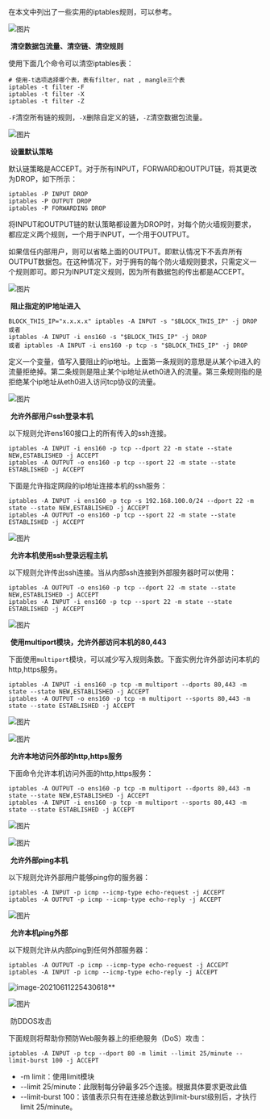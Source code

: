 在本文中列出了一些实用的iptables规则，可以参考。



![图片](https://gitee.com/wowosong/pic-md/raw/master/20210611224838.png)

​																		**清空数据包流量、清空链、清空规则**

使用下面几个命令可以清空iptables表：

```
# 使用-t选项选择哪个表，表有filter, nat , mangle三个表
iptables -t filter -F
iptables -t filter -X
iptables -t filter -Z
```

`-F`清空所有链的规则，`-X`删除自定义的链，`-Z`清空数据包流量。



![图片](https://gitee.com/wowosong/pic-md/raw/master/20210611224946.png)

​																								**设置默认策略**

默认链策略是ACCEPT。对于所有INPUT，FORWARD和OUTPUT链，将其更改为DROP，如下所示：

```
iptables -P INPUT DROP
iptables -P OUTPUT DROP
iptables -P FORWARDING DROP
```

将INPUT和OUTPUT链的默认策略都设置为DROP时，对每个防火墙规则要求，都应定义两个规则，一个用于INPUT，一个用于OUTPUT。

如果信任内部用户，则可以省略上面的OUTPUT。即默认情况下不丢弃所有OUTPUT数据包。在这种情况下，对于拥有的每个防火墙规则要求，只需定义一个规则即可。即只为INPUT定义规则，因为所有数据包的传出都是ACCEPT。



![图片](https://gitee.com/wowosong/pic-md/raw/master/20210611225031.png)

​																							**阻止指定的IP地址进入**

```
BLOCK_THIS_IP="x.x.x.x" iptables -A INPUT -s "$BLOCK_THIS_IP" -j DROP
或者
iptables -A INPUT -i ens160 -s "$BLOCK_THIS_IP" -j DROP
或者 iptables -A INPUT -i ens160 -p tcp -s "$BLOCK_THIS_IP" -j DROP
```

定义一个变量，值写入要阻止的ip地址。上面第一条规则的意思是从某个ip进入的流量拒绝掉。第二条规则是阻止某个ip地址从eth0进入的流量。第三条规则指的是拒绝某个ip地址从eth0进入访问tcp协议的流量。

![图片](https://gitee.com/wowosong/pic-md/raw/master/20210611225031.png)

​																						**允许外部用户ssh登录本机**

以下规则允许ens160接口上的所有传入的ssh连接。

```
iptables -A INPUT -i ens160 -p tcp --dport 22 -m state --state NEW,ESTABLISHED -j ACCEPT
iptables -A OUTPUT -o ens160 -p tcp --sport 22 -m state --state ESTABLISHED -j ACCEPT
```

下面是允许指定网段的ip地址连接本机的ssh服务：

```
iptables -A INPUT -i ens160 -p tcp -s 192.168.100.0/24 --dport 22 -m state --state NEW,ESTABLISHED -j ACCEPT
iptables -A OUTPUT -o ens160 -p tcp --sport 22 -m state --state ESTABLISHED -j ACCEPT
```

![图片](https://gitee.com/wowosong/pic-md/raw/master/20210611225031.png)

​																					**允许本机使用ssh登录远程主机**

以下规则允许传出ssh连接。当从内部ssh连接到外部服务器时可以使用：

```
iptables -A OUTPUT -o ens160 -p tcp --dport 22 -m state --state NEW,ESTABLISHED -j ACCEPT
iptables -A INPUT -i ens160 -p tcp --sport 22 -m state --state ESTABLISHED -j ACCEPT
```

![图片](https://mmbiz.qpic.cn/mmbiz_png/l9TfxkE5ib3EZwyZhpyZqFkjvrLRa2HduxPdUN0tXNnCkey9T4gvIheSEVsGwujB5yQ5RMb52sibVs9tUhib7bEqg/640?wx_fmt=png&tp=webp&wxfrom=5&wx_lazy=1&wx_co=1)

​																			**使用multiport模块，允许外部访问本机的80,443**

下面使用`multiport`模块，可以减少写入规则条数。下面实例允许外部访问本机的http,https服务。

```
iptables -A INPUT -i ens160 -p tcp -m multiport --dports 80,443 -m state --state NEW,ESTABLISHED -j ACCEPT
iptables -A OUTPUT -o ens160 -p tcp -m multiport --sports 80,443 -m state --state ESTABLISHED -j ACCEPT
```

![图片](https://mmbiz.qpic.cn/mmbiz_png/K0TMNq37VN1UvekvLGTOfXYy3AKNJIw4IVJu4CRa3Xbhv5oV0XLUhtUicSopTVgqnh3EBicylgicNCRbcPU1lNnwA/640?wx_fmt=png&tp=webp&wxfrom=5&wx_lazy=1&wx_co=1)



![图片](https://mmbiz.qpic.cn/mmbiz_png/l9TfxkE5ib3EZwyZhpyZqFkjvrLRa2HduxPdUN0tXNnCkey9T4gvIheSEVsGwujB5yQ5RMb52sibVs9tUhib7bEqg/640?wx_fmt=png&tp=webp&wxfrom=5&wx_lazy=1&wx_co=1)

​																			**允许本地访问外部的http,https服务**

下面命令允许本机访问外面的http,https服务：

```
iptables -A OUTPUT -o ens160 -p tcp -m multiport --dports 80,443 -m state --state NEW,ESTABLISHED -j ACCEPT
iptables -A INPUT -i ens160 -p tcp -m multiport --sports 80,443 -m state --state ESTABLISHED -j ACCEPT
```

![图片](https://mmbiz.qpic.cn/mmbiz_png/K0TMNq37VN1UvekvLGTOfXYy3AKNJIw46e7fALckeJ4q96uanVibqCy5WYMDAPKjaSib0qHADr4WhltgewTgkg8A/640?wx_fmt=png&tp=webp&wxfrom=5&wx_lazy=1&wx_co=1)



![图片](https://gitee.com/wowosong/pic-md/raw/master/20210611225315.png)

​																						**允许外部ping本机**

以下规则允许外部用户能够ping你的服务器：

```
iptables -A INPUT -p icmp --icmp-type echo-request -j ACCEPT
iptables -A OUTPUT -p icmp --icmp-type echo-reply -j ACCEPT
```


![图片](https://gitee.com/wowosong/pic-md/raw/master/20210611225323.png)

​																					**允许本机ping外部**

以下规则允许从内部ping到任何外部服务器：

```
iptables -A OUTPUT -p icmp --icmp-type echo-request -j ACCEPT
iptables -A INPUT -p icmp --icmp-type echo-reply -j ACCEPT
```

![image-20210611225430618](https://gitee.com/wowosong/pic-md/raw/master/20210611225430.png)**

![图片](https://gitee.com/wowosong/pic-md/raw/master/20210611225555.png)

​																	防DDOS攻击

下面规则将帮助你预防Web服务器上的拒绝服务（DoS）攻击：

```
iptables -A INPUT -p tcp --dport 80 -m limit --limit 25/minute --limit-burst 100 -j ACCEPT
```

- -m limit：使用limit模块
- --limit 25/minute：此限制每分钟最多25个连接。根据具体要求更改此值
- --limit-burst 100：该值表示只有在连接总数达到limit-burst级别后，才执行limit 25/minute。